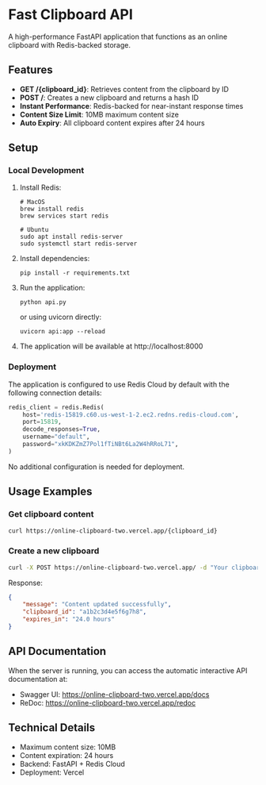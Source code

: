 # Fast Clipboard API

A high-performance FastAPI application that functions as an online clipboard with Redis-backed storage.

## Features

- **GET /{clipboard_id}**: Retrieves content from the clipboard by ID
- **POST /**: Creates a new clipboard and returns a hash ID
- **Instant Performance**: Redis-backed for near-instant response times
- **Content Size Limit**: 10MB maximum content size
- **Auto Expiry**: All clipboard content expires after 24 hours

## Setup

### Local Development

1. Install Redis:
   ```
   # MacOS
   brew install redis
   brew services start redis
   
   # Ubuntu
   sudo apt install redis-server
   sudo systemctl start redis-server
   ```

2. Install dependencies:
   ```
   pip install -r requirements.txt
   ```

3. Run the application:
   ```
   python api.py
   ```
   
   or using uvicorn directly:
   ```
   uvicorn api:app --reload
   ```

3. The application will be available at http://localhost:8000

### Deployment

The application is configured to use Redis Cloud by default with the following connection details:
```python
redis_client = redis.Redis(
    host='redis-15819.c60.us-west-1-2.ec2.redns.redis-cloud.com',
    port=15819,
    decode_responses=True,
    username="default",
    password="xkKDKZmZ7Pol1fTiNBt6La2W4hRRoL71",
)
```

No additional configuration is needed for deployment.

## Usage Examples

### Get clipboard content

```bash
curl https://online-clipboard-two.vercel.app/{clipboard_id}
```

### Create a new clipboard

```bash
curl -X POST https://online-clipboard-two.vercel.app/ -d "Your clipboard content here"
```

Response:
```json
{
    "message": "Content updated successfully",
    "clipboard_id": "a1b2c3d4e5f6g7h8",
    "expires_in": "24.0 hours"
}
```

## API Documentation

When the server is running, you can access the automatic interactive API documentation at:

- Swagger UI: https://online-clipboard-two.vercel.app/docs
- ReDoc: https://online-clipboard-two.vercel.app/redoc

## Technical Details

- Maximum content size: 10MB
- Content expiration: 24 hours
- Backend: FastAPI + Redis Cloud
- Deployment: Vercel
